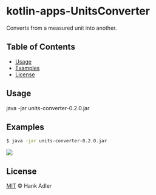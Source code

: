 # kotlin-apps-UnitsConverter
Converts from a measured unit into another.

## Table of Contents
- [Usage](#usage)
- [Examples](#examples)
- [License](#license)

## Usage
java -jar units-converter-0.2.0.jar

## Examples
```bash
$ java -jar units-converter-0.2.0.jar
```

![](docs/gui-0.2.0.gif)

## License
[MIT](LICENSE) © Hank Adler